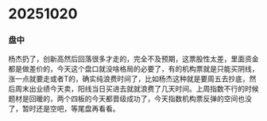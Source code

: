 # 20251020

### 盘中

杨杰扔了，创新高然后回落很多才走的，完全不及预期，这票股性太差，里面资金都是做差价的，今天这个盘口就没啥格局的必要了，有的机构票就是只能买阴线，涨一点就要走或者T的，确实纯浪费时间了，比如杨杰这种就是要周五去抄底，然后周末出业绩今天卖，阳线当日买进去就就浪费了几天时间。上周指数不行的时候题材是回暖的，两个四板的今天都晋级成功了，今天指数机构票反弹的空间也没了，暂时还是空吧，等尾盘再看看。
